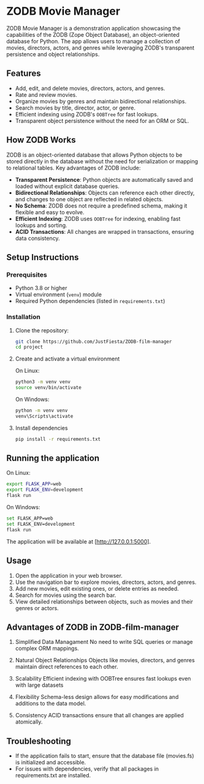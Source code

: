 # ZODB Movie Manager

ZODB Movie Manager is a demonstration application showcasing the capabilities of the ZODB (Zope Object Database), an object-oriented database for Python. The app allows users to manage a collection of movies, directors, actors, and genres while leveraging ZODB's transparent persistence and object relationships.

## Features

- Add, edit, and delete movies, directors, actors, and genres.
- Rate and review movies.
- Organize movies by genres and maintain bidirectional relationships.
- Search movies by title, director, actor, or genre.
- Efficient indexing using ZODB's `OOBTree` for fast lookups.
- Transparent object persistence without the need for an ORM or SQL.

## How ZODB Works

ZODB is an object-oriented database that allows Python objects to be stored directly in the database without the need for serialization or mapping to relational tables. Key advantages of ZODB include:

- **Transparent Persistence**: Python objects are automatically saved and loaded without explicit database queries.
- **Bidirectional Relationships**: Objects can reference each other directly, and changes to one object are reflected in related objects.
- **No Schema**: ZODB does not require a predefined schema, making it flexible and easy to evolve.
- **Efficient Indexing**: ZODB uses `OOBTree` for indexing, enabling fast lookups and sorting.
- **ACID Transactions**: All changes are wrapped in transactions, ensuring data consistency.

## Setup Instructions

### Prerequisites

- Python 3.8 or higher
- Virtual environment (`venv`) module
- Required Python dependencies (listed in `requirements.txt`)

### Installation

1. Clone the repository:

    ```bash
    git clone https://github.com/JustFiesta/ZODB-film-manager
    cd project
    ```

2. Create and activate a virtual environment

    On Linux:

    ```bash
    python3 -m venv venv
    source venv/bin/activate
    ```

    On Windows:

    ```bash
    python -m venv venv
    venv\Scripts\activate
    ```

3. Install dependencies

    ```bash
    pip install -r requirements.txt
    ```

## Running the application

On Linux:

```bash
export FLASK_APP=web
export FLASK_ENV=development
flask run
```

On Windows:

```bash
set FLASK_APP=web
set FLASK_ENV=development
flask run
```  

The application will be available at [http://127.0.0.1:5000].

## Usage

1. Open the application in your web browser.
2. Use the navigation bar to explore movies, directors, actors, and genres.
3. Add new movies, edit existing ones, or delete entries as needed.
4. Search for movies using the search bar.
5. View detailed relationships between objects, such as movies and their genres or actors.

## Advantages of ZODB in ZODB-film-manager

1. Simplified Data Managament
No need to write SQL queries or manage complex ORM mappings.

2. Natural Object Relationships
Objects like movies, directors, and genres maintain direct references to each other.

3. Scalability
Efficient indexing with OOBTree ensures fast lookups even with large datasets
  
4. Flexibility
Schema-less design allows for easy modifications and additions to the data model.

5. Consistency
ACID transactions ensure that all changes are applied atomically.

## Troubleshooting

- If the application fails to start, ensure that the database file (movies.fs) is initialized and accessible.
- For issues with dependencies, verify that all packages in requirements.txt are installed.
